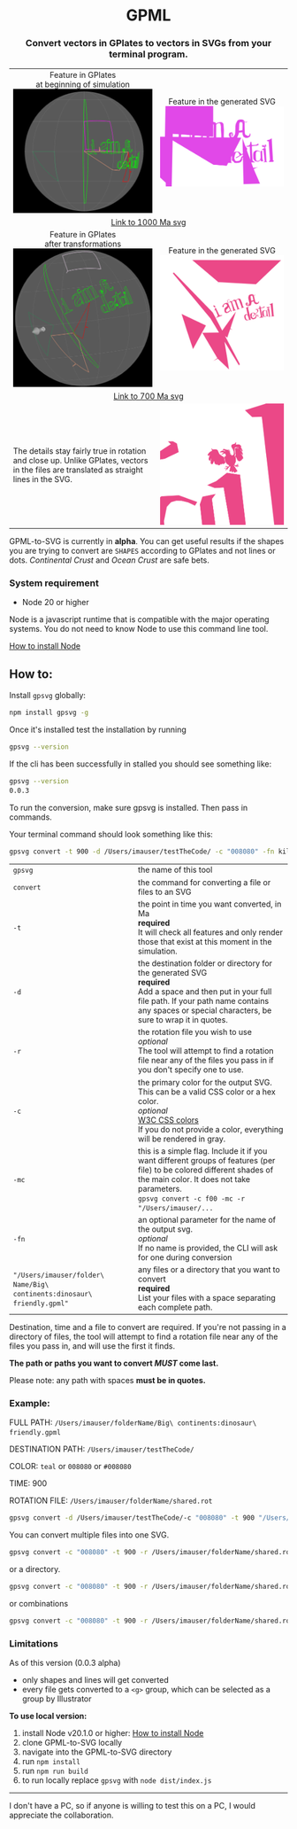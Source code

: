 <p align="center">
    <h1 align="center">GPML</h1>
    <h3 align="center">Convert vectors in GPlates to vectors in SVGs from your terminal program.</h3>
</p>

<table border="0">
    <tr align="center">
        <td>
        Feature in GPlates<br/> at beginning of simulation
        <img src="./documentationAssets/gplatesShot.png"></img>
        </td>
        <td>Feature in the generated SVG
        <img src="./documentationAssets/testPlanet1000.png"></img>
        </td>
    </tr>
    <tr align="center">
      <td colspan=2><a href="./documentationAssets/testPlanet1000.svg">Link to 1000 Ma svg</a></td>
    </tr>
      <tr align="center">
        <td>
        Feature in GPlates<br/> after transformations
        <img src="./documentationAssets/gplatesShot700.png"></img>
        </td>
        <td>Feature in the generated SVG
        <img src="./documentationAssets/testPlanet700.png"></img>
        </td>
    </tr>
    <tr align="center">
      <td colspan=2><a href="./documentationAssets/testPlanet700.svg">Link to 700 Ma svg</a></td>
    </tr>
    <tr>
      <td>
        The details stay fairly true in rotation and close up. Unlike GPlates, vectors in the files are translated as straight lines in the SVG.
      </td>
      <td><img src="./documentationAssets/aDetail.png"></img></td>
    </tr>
</table>

GPML-to-SVG is currently in **alpha**. You can get useful results if the shapes you are trying to convert are `SHAPES` according to GPlates and not lines or dots. _Continental Crust_ and _Ocean Crust_ are safe bets.

### System requirement
- Node 20 or higher

Node is a javascript runtime that is compatible with the major operating systems. You do not need to know Node to use this command line tool.

[How to install Node](https://nodejs.org/en/learn/getting-started/how-to-install-nodejs) 


## How to:
Install `gpsvg` globally:

```sh
npm install gpsvg -g
```

Once it's installed test the installation by running

```sh
gpsvg --version
```

If the cli has been successfully in stalled you should see something like:

```sh
gpsvg --version
0.0.3
```

To run the conversion, make sure gpsvg is installed. Then pass in commands.

Your terminal command should look something like this:

```sh
gpsvg convert -t 900 -d /Users/imauser/testTheCode/ -c "008080" -fn kilroyWasHere "/Users/imauser/folder\ Name/Big\ continents:dinosaur\ friendly.gpml"
```

<table>
<tr>
  <td >
  <code>gpsvg</code>
  </td>
  <td>
    the name of this tool
  </td>
</tr>
<tr>
  <td >
  <code>convert</code>
  </td>
  <td>
    the command for converting a file or files to an SVG
  </td>
</tr>
<tr>
  <td >
  <code>-t</code>
  </td>
  <td>
    the point in time you want converted, in Ma <br /><b>required</b><br />
    It will check all features and only render those that exist at this moment in the simulation.
  </td>
</tr>
<tr>
  <td >
  <code>-d</code>
  </td>
  <td>
    the destination folder or directory for the generated SVG <br /><b>required</b><br />
    Add a space and then put in your full file path. If your path name contains any spaces or special characters, be sure to wrap it in quotes.
  </td>
</tr>
<tr>
  <td >
  <code>-r</code>
  </td>
  <td>
    the rotation file you wish to use <br/><i>optional</i><br/>
    The tool will attempt to find a rotation file near any of the files you pass in if you don't specify one to use.
  </td>
</tr>
<tr>
  <td >
  <code>-c</code>
  </td>
  <td>
    the primary color for the output SVG. This can be a valid CSS color or a hex color. <br/><i>optional</i><br/><a href="https://www.w3schools.com/css/css_colors_hex.asp">W3C CSS colors</a><br />If you do not provide a color, everything will be rendered in gray.
  </td>
</tr>
<tr>
  <td >
  <code>-mc</code>
  </td>
  <td>
    this is a simple flag. Include it if you want different groups of features (per file) to be colored different shades of the main color. It does not take parameters.<br />
    <code>gpsvg convert -c f00 -mc -r "/Users/imauser/...</code>
  </td>
</tr>
<tr>
  <td >
  <code>-fn</code>
  </td>
  <td>
   an optional parameter for the name of the output svg. <br/><i>optional</i><br/>If no name is provided, the CLI will ask for one during conversion
  </td>
</tr>
<tr>
  <td >
  <code>"/Users/imauser/folder\ Name/Big\ continents:dinosaur\ friendly.gpml"</code>
  </td>
  <td>
    any files or a directory that you want to convert <br /><b>required</b><br />
    List your files with a space separating each complete path.
  </td>
</tr>
</table>

Destination, time and a file to convert are required. If you're not passing in a directory of files, the tool will attempt to find a rotation file near any of the files you pass in, and will use the first it finds.

**The path or paths you want to convert *MUST* come last.**

Please note: any path with spaces **must be in quotes.**

### Example:
FULL PATH: `/Users/imauser/folderName/Big\ continents:dinosaur\ friendly.gpml`

DESTINATION PATH: `/Users/imauser/testTheCode/`

COLOR: `teal` or `008080` or `#008080`

TIME: 900

ROTATION FILE: `/Users/imauser/folderName/shared.rot`

```sh
gpsvg convert -d /Users/imauser/testTheCode/-c "008080" -t 900 "/Users/imauser/folderName/Big\ continents:dinosaur\ friendly.gpml"
```

You can convert multiple files into one SVG.

```sh
gpsvg convert -c "008080" -t 900 -r /Users/imauser/folderName/shared.rot "/Users/imauser/folderName/Big\ continents:dinosaur\ friendly.gpml" "/Users/imauser/folderName/Big\ continents:terror\  bird.gpml"
```

or a directory.

```sh
gpsvg convert -c "008080" -t 900 -r /Users/imauser/folderName/shared.rot /Users/imauser/folderName
```

or combinations

```sh
gpsvg convert -c "008080" -t 900 -r /Users/imauser/folderName/shared.rot /Users/imauser/folderName /Users/imauser/folderName2/bigDino.gpml
```

### Limitations
As of this version (0.0.3  alpha) 
- only shapes and lines will get converted
- every file gets converted to a `<g>` group, which can be selected as a group by Illustrator

**To use local version:**
1. install Node v20.1.0 or higher: [How to install Node](https://nodejs.org/en/learn/getting-started/how-to-install-nodejs)
2. clone GPML-to-SVG locally
3. navigate into the GPML-to-SVG directory
4. run `npm install`
5. run `npm run build`
6. to run locally replace `gpsvg` with `node dist/index.js`

-----------
I don't have a PC, so if anyone is willing to test this on a PC, I would appreciate the collaboration.
